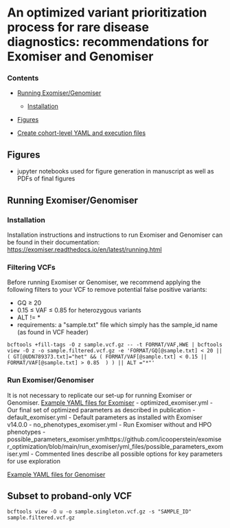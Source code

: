 # An optimized variant prioritization process for rare disease diagnostics: recommendations for Exomiser and Genomiser
### Contents
- [Running Exomiser/Genomiser](https://github.com/icooperstein/exomiser_optimization#Installation-and-running-Exomiser-and-Genomiser)
    - [Installation](https://github.com/icooperstein/exomiser_optimization#installation)
- [Figures](https://github.com/icooperstein/exomiser_optimization#figures)

- [Create cohort-level YAML and execution files](https://github.com/icooperstein/exomiser_optimization/blob/main/manuscript/analyses/create_multiple_exomiser_run_scripts.py.py)

## Figures
* jupyter notebooks used for figure generation in manuscript as well as PDFs of final figures


## Running Exomiser/Genomiser
### Installation
Installation instructions and instructions to run Exomiser and Genomiser can be found in their documentation: https://exomiser.readthedocs.io/en/latest/running.html
### Filtering VCFs
Before running Exomiser or Genomiser, we recommend applying the following filters to your VCF to remove potential false positive variants:
* GQ ≥ 20
* 0.15 ≤ VAF ≤ 0.85 for heterozygous variants
* ALT != *
* requirements: a "sample.txt" file which simply has the sample_id name (as found in VCF header)

```
bcftools +fill-tags -O z sample.vcf.gz -- -t FORMAT/VAF,HWE | bcftools view -O z -o sample.filtered.vcf.gz -e 'FORMAT/GQ[@sample.txt] < 20 || ( GT[@UDN789373.txt]="het" && ( FORMAT/VAF[@sample.txt] < 0.15 || FORMAT/VAF[@sample.txt] > 0.85  ) ) || ALT ="*"'

```

### Run Exomiser/Genomiser
It is not necessary to replicate our set-up for running Exomiser or Genomiser. 
[Example YAML files for Exomiser](https://github.com/icooperstein/exomiser_optimization/blob/main/run_exomiser/yml_files)
    - optimized_exomiser.yml
        - Our final set of optimized parameters as described in publication
    - default_exomiser.yml
        - Default parameters as installed with Exomiser v14.0.0
    - no_phenotypes_exomiser.yml
        - Run Exomiser without and HPO phenotypes
    - possible_parameters_exomiser.ymlhttps://github.com/icooperstein/exomiser_optimization/blob/main/run_exomiser/yml_files/possible_parameters_exomiser.yml
        - Commented lines describe all possible options for key parameters for use exploration

[Example YAML files for Genomiser](https://github.com/icooperstein/exomiser_optimization/blob/main/run_genomiser/yml_files)


## Subset to proband-only VCF

```
bcftools view -O u -o sample.singleton.vcf.gz -s "SAMPLE_ID" sample.filtered.vcf.gz

```


